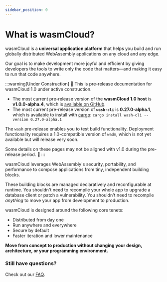 ```yaml
---
sidebar_position: 0
---
```


# What is wasmCloud?

wasmCloud is a **universal application platform** that helps you build and run globally distributed WebAssembly applications on any cloud and any edge.

Our goal is to make development more joyful and efficient by giving developers the tools to write only the code that matters&mdash;and making it easy to run that code anywhere.

:::warning[Under Construction]
🚧 This is pre-release documentation for wasmCloud 1.0 under active construction. 

* The most current pre-release version of the **wasmCloud 1.0 host** is **v1.0.0-alpha.4**, which is [available on GitHub](https://github.com/wasmCloud/wasmCloud/releases/tag/v1.0.0-alpha.4).
* The most current pre-release version of **`wash-cli`** is **0.27.0-alpha.1**, which is available to install with [cargo](https://github.com/rust-lang/cargo): `cargo install wash-cli --version 0.27.0-alpha.1`

The `wash` pre-release enables you to test build functionality. Deployment functionality requires a 1.0-compatible version of `wadm`, which is not yet available but will release very soon.

Some details on these pages may not be aligned with v1.0 during the pre-release period. 🚧
:::

wasmCloud leverages WebAssembly's security, portability, and performance to compose applications from tiny, independent building blocks.

These building blocks are managed declaratively and reconfigurable at runtime. You shouldn't need to recompile your whole app to upgrade a database client or patch a vulnerability. You shouldn't need to recompile _anything_ to move your app from development to production.

wasmCloud is designed around the following core tenets:

- Distributed from day one
- Run anywhere and everywhere
- Secure by default
- Faster iteration and lower maintenance

**Move from concept to production without changing your design, architecture, or your programming environment.**

### Still have questions?

Check out our [FAQ](/docs/reference/faq).
